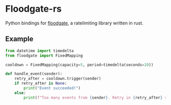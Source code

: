# Floodgate-rs

Python bindings for [floodgate](https://github.com/CircuitSacul/floodgate/), a ratelimiting library written in rust.

## Example

```python
from datetime import timedelta
from floodgate import FixedMapping

cooldown = FixedMapping(capacity=5, period=timedelta(seconds=20))

def handle_event(sender):
    retry_after = cooldown.trigger(sender)
    if retry_after is None:
        print("Event succeeded!")
    else:
        print(f"Too many events from {sender}. Retry in {retry_after} seconds.")
```
